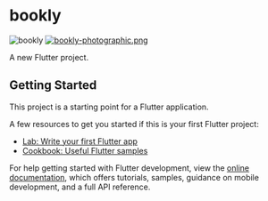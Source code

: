 # bookly
![bookly](https://i.postimg.cc/C5KN6rwS/BOOKLY.png)
[![bookly-photographic.png](https://i.postimg.cc/8PJ1Q701/bookly-photographic.png)](https://postimg.cc/LnSdj8S7)

A new Flutter project.

## Getting Started

This project is a starting point for a Flutter application.

A few resources to get you started if this is your first Flutter project:

- [Lab: Write your first Flutter app](https://docs.flutter.dev/get-started/codelab)
- [Cookbook: Useful Flutter samples](https://docs.flutter.dev/cookbook)

For help getting started with Flutter development, view the
[online documentation](https://docs.flutter.dev/), which offers tutorials,
samples, guidance on mobile development, and a full API reference.
